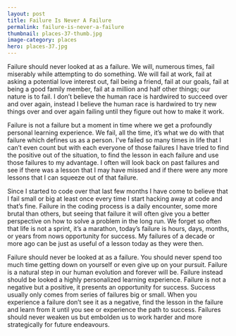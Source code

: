 ```yaml
---
layout: post
title: Failure Is Never A Failure
permalink: failure-is-never-a-failure
thumbnail: places-37-thumb.jpg
image-category: places
hero: places-37.jpg
---
```




Failure should never looked at as a failure. We will, numerous times, fail miserably while attempting to do something. We will fail at work, fail at asking a potential love interest out, fail being a friend, fail at our goals, fail at being a good family member, fail at a million and half other things; our nature is to fail. I don’t believe the human race is hardwired to succeed over and over again, instead I believe the human race is hardwired to try new things over and over again failing until they figure out how to make it work.

Failure is not a failure but a moment in time where we get a profoundly personal learning experience. We fail, all the time, it’s what we do with that failure which defines us as a person. I’ve failed so many times in life that I can’t even count but with each everyone of those failures I have tried to find the positive out of the situation, to find the lesson in each failure and use those failures to my advantage. I often will look back on past failures and see if there was a lesson that I may have missed and if there were any more lessons that I can squeeze out of that failure.

Since I started to code over that last few months I have come to believe that I fail small or big at least once every time I start hacking away at code and that’s fine. Failure in the coding process is a daily encounter, some more brutal than others, but seeing that failure it will often give you a better perspective on how to solve a problem in the long run. We forget so often that life is not a sprint, it’s a marathon, today’s failure is hours, days, months, or years from nows opportunity for success. My failures of a decade or more ago can be just as useful of a lesson today as they were then.

Failure should never be looked at as a failure. You should never spend too much time getting down on yourself or even give up on your pursuit. Failure is a natural step in our human evolution and forever will be. Failure instead should be looked a highly personalized learning experience. Failure is not a negative but a positive, it presents an opportunity for success. Success usually only comes from series of failures big or small. When you experience a failure don’t see it as a negative, find the lesson in the failure and learn from it until you see or experience the path to success. Failures should never weaken us but embolden us to work harder and more strategically for future endeavours.
